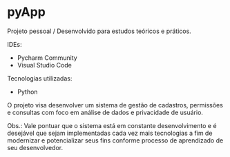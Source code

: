 # pyApp
Projeto pessoal / Desenvolvido para estudos teóricos e práticos.

IDEs:
- Pycharm Community
- Visual Studio Code

Tecnologias utilizadas:
- Python

O projeto visa desenvolver um sistema de gestão de cadastros, permissões e consultas com foco em análise de dados e privacidade de usuário.

Obs.: Vale pontuar que o sistema está em constante desenvolvimento e é desejável que sejam implementadas cada vez mais tecnologias a fim de modernizar e potencializar seus fins conforme processo de aprendizado de seu desenvolvedor.
